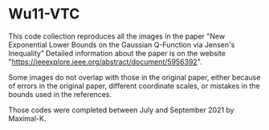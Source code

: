 # Wu11-VTC

This code collection reproduces all the images in the paper "New Exponential Lower Bounds on the Gaussian Q-Function via Jensen's Inequality”
Detailed information about the paper is on the website "https://ieeexplore.ieee.org/abstract/document/5956392".

Some images do not overlap with those in the original paper, either because of errors in the original paper, different coordinate scales, or mistakes in the bounds used in the references.

Those codes were completed between July and September 2021 by Maximal-K.